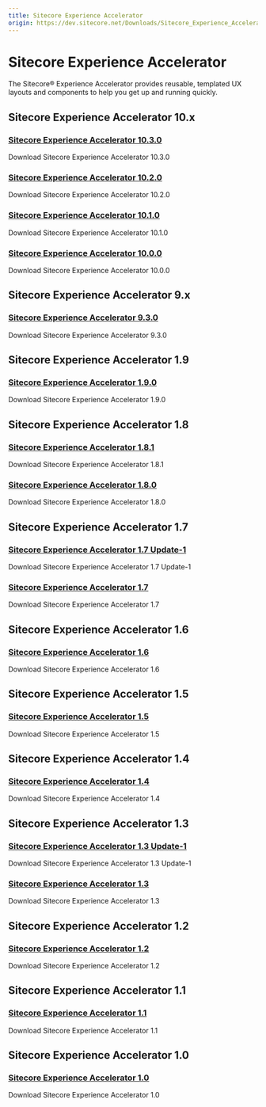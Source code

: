 ```yaml
---
title: Sitecore Experience Accelerator
origin: https://dev.sitecore.net/Downloads/Sitecore_Experience_Accelerator.aspx
---
```


Sitecore Experience Accelerator
===============================

The Sitecore® Experience Accelerator provides reusable, templated UX layouts and components to help you get up and running quickly.

Sitecore Experience Accelerator 10.x
------------------------------------

### [Sitecore Experience Accelerator 10.3.0](/downloads/Sitecore_Experience_Accelerator/10x/Sitecore_Experience_Accelerator_1030)

Download Sitecore Experience Accelerator 10.3.0

### [Sitecore Experience Accelerator 10.2.0](/downloads/Sitecore_Experience_Accelerator/10x/Sitecore_Experience_Accelerator_1020)

Download Sitecore Experience Accelerator 10.2.0

### [Sitecore Experience Accelerator 10.1.0](/downloads/Sitecore_Experience_Accelerator/10x/Sitecore_Experience_Accelerator_1010)

Download Sitecore Experience Accelerator 10.1.0

### [Sitecore Experience Accelerator 10.0.0](/downloads/Sitecore_Experience_Accelerator/10x/Sitecore_Experience_Accelerator_1000)

Download Sitecore Experience Accelerator 10.0.0

Sitecore Experience Accelerator 9.x
-----------------------------------

### [Sitecore Experience Accelerator 9.3.0](/downloads/Sitecore_Experience_Accelerator/9x/Sitecore_Experience_Accelerator_930)

Download Sitecore Experience Accelerator 9.3.0

Sitecore Experience Accelerator 1.9
-----------------------------------

### [Sitecore Experience Accelerator 1.9.0](/downloads/Sitecore_Experience_Accelerator/19/Sitecore_Experience_Accelerator_190)

Download Sitecore Experience Accelerator 1.9.0

Sitecore Experience Accelerator 1.8
-----------------------------------

### [Sitecore Experience Accelerator 1.8.1](/downloads/Sitecore_Experience_Accelerator/18/Sitecore_Experience_Accelerator_181)

Download Sitecore Experience Accelerator 1.8.1

### [Sitecore Experience Accelerator 1.8.0](/downloads/Sitecore_Experience_Accelerator/18/Sitecore_Experience_Accelerator_180)

Download Sitecore Experience Accelerator 1.8.0

Sitecore Experience Accelerator 1.7
-----------------------------------

### [Sitecore Experience Accelerator 1.7 Update-1](/downloads/Sitecore_Experience_Accelerator/17/Sitecore_Experience_Accelerator_17_Update1)

Download Sitecore Experience Accelerator 1.7 Update-1

### [Sitecore Experience Accelerator 1.7](/downloads/Sitecore_Experience_Accelerator/17/Sitecore_Experience_Accelerator_17_Initial_Release)

Download Sitecore Experience Accelerator 1.7

Sitecore Experience Accelerator 1.6
-----------------------------------

### [Sitecore Experience Accelerator 1.6](/downloads/Sitecore_Experience_Accelerator/16/Sitecore_Experience_Accelerator_16_Initial_Release)

Download Sitecore Experience Accelerator 1.6

Sitecore Experience Accelerator 1.5
-----------------------------------

### [Sitecore Experience Accelerator 1.5](/downloads/Sitecore_Experience_Accelerator/15/Sitecore_Experience_Accelerator_15_Initial_Release)

Download Sitecore Experience Accelerator 1.5

Sitecore Experience Accelerator 1.4
-----------------------------------

### [Sitecore Experience Accelerator 1.4](/downloads/Sitecore_Experience_Accelerator/14/Sitecore_Experience_Accelerator_14_Initial_Release)

Download Sitecore Experience Accelerator 1.4

Sitecore Experience Accelerator 1.3
-----------------------------------

### [Sitecore Experience Accelerator 1.3 Update-1](/downloads/Sitecore_Experience_Accelerator/13/Sitecore_Experience_Accelerator_13_Update1)

Download Sitecore Experience Accelerator 1.3 Update-1

### [Sitecore Experience Accelerator 1.3](/downloads/Sitecore_Experience_Accelerator/13/Sitecore_Experience_Accelerator_13_Initial_Release)

Download Sitecore Experience Accelerator 1.3

Sitecore Experience Accelerator 1.2
-----------------------------------

### [Sitecore Experience Accelerator 1.2](/downloads/Sitecore_Experience_Accelerator/12/Sitecore_Experience_Accelerator_12_Initial_Release)

Download Sitecore Experience Accelerator 1.2

Sitecore Experience Accelerator 1.1
-----------------------------------

### [Sitecore Experience Accelerator 1.1](/downloads/Sitecore_Experience_Accelerator/11/Sitecore_Experience_Accelerator_11_Initial_Release)

Download Sitecore Experience Accelerator 1.1

Sitecore Experience Accelerator 1.0
-----------------------------------

### [Sitecore Experience Accelerator 1.0](/downloads/Sitecore_Experience_Accelerator/10/Sitecore_Experience_Accelerator_10_Initial_Release)

Download Sitecore Experience Accelerator 1.0